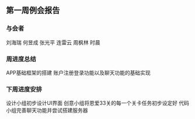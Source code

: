 ##  第一周例会报告

###  与会者
刘海瑞 何昱成 张光平 连雷云 周枫林 时晨

### 周进度总结
APP基础框架的搭建
账户注册登录功能以及聊天功能的基础实现

###  下周进度安排
设计小组初步设计UI界面
创意小组将恩爱33关的每一个关卡任务初步设定好
代码小组完善聊天功能并尝试搭建服务器

